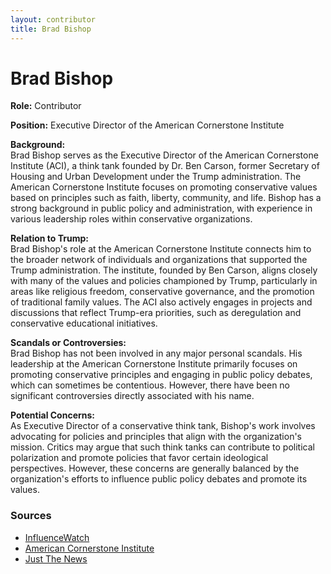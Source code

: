 ```yaml
---
layout: contributor
title: Brad Bishop
---
```


# Brad Bishop

**Role:** Contributor

**Position:** Executive Director of the American Cornerstone Institute

**Background:**  
Brad Bishop serves as the Executive Director of the American Cornerstone Institute (ACI), a think tank founded by Dr. Ben Carson, former Secretary of Housing and Urban Development under the Trump administration. The American Cornerstone Institute focuses on promoting conservative values based on principles such as faith, liberty, community, and life. Bishop has a strong background in public policy and administration, with experience in various leadership roles within conservative organizations.

**Relation to Trump:**  
Brad Bishop's role at the American Cornerstone Institute connects him to the broader network of individuals and organizations that supported the Trump administration. The institute, founded by Ben Carson, aligns closely with many of the values and policies championed by Trump, particularly in areas like religious freedom, conservative governance, and the promotion of traditional family values. The ACI also actively engages in projects and discussions that reflect Trump-era priorities, such as deregulation and conservative educational initiatives.

**Scandals or Controversies:**  
Brad Bishop has not been involved in any major personal scandals. His leadership at the American Cornerstone Institute primarily focuses on promoting conservative principles and engaging in public policy debates, which can sometimes be contentious. However, there have been no significant controversies directly associated with his name.

**Potential Concerns:**  
As Executive Director of a conservative think tank, Bishop's work involves advocating for policies and principles that align with the organization's mission. Critics may argue that such think tanks can contribute to political polarization and promote policies that favor certain ideological perspectives. However, these concerns are generally balanced by the organization's efforts to influence public policy debates and promote its values.

### Sources
- [InfluenceWatch](https://www.influencewatch.org/non-profit/american-cornerstone-institute/)
- [American Cornerstone Institute](https://americancornerstone.org)
- [Just The News](https://justthenews.com/video/ben-carson-founder-chairman-american-cornerstone-institute)
